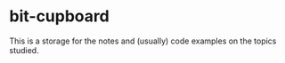 # bit-cupboard

This is a storage for the notes and (usually) code examples on the topics studied. 
